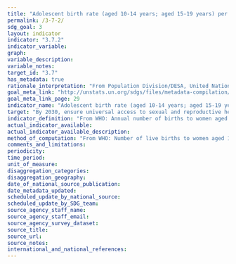 ```yaml
---
title: "Adolescent birth rate (aged 10-14 years; aged 15-19 years) per 1,000 women in that age group"
permalink: /3-7-2/
sdg_goal: 3
layout: indicator
indicator: "3.7.2"
indicator_variable: 
graph: 
variable_description: 
variable_notes: 
target_id: "3.7"
has_metadata: true
rationale_interpretation: "From Population Division/DESA, United Nations: \nThe birth rate among adolescents younger than age 15 is more meaningfully measured for ages 12-14 as births among 10-11 year olds are rare and a rate with respect to the 10-14 year old population would not correctly reflect the increased risk of early childbearing by age."
goal_meta_link: "http://unstats.un.org/sdgs/files/metadata-compilation/Metadata-Goal-3.pdf"
goal_meta_link_page: 29
indicator_name: "Adolescent birth rate (aged 10-14 years; aged 15-19 years) per 1,000 women in that age group"
target: "By 2030, ensure universal access to sexual and reproductive health-care services, including for family planning, information and education, and the integration of reproductive health into national strategies and programmes."
indicator_definition: "From WHO: Annual number of births to women aged 15-19 years per 1000 women in that age group. It is also referred to as the age_specific fertility rate for women aged 15-19 years. From Population Division/DESA, United Nations: Metadata on the definition, method of computation and other information for the adolescent birth (15- 19) are included in the MDG database as this was an indicator (5.4) used for global monitoring of MDG target 5.B. Achieve, by 2015, universal access to reproductive health. Please see http://unstats.un.org/unsd/mdg/Metadata.aspx The definition and method of computation for the birth rate among 10-14 year olds are similar to that for the birth rate among 15-19 year olds."
actual_indicator_available: 
actual_indicator_available_description: 
method_of_computation: "From WHO: Number of live births to women aged 15-19 years / Exposure to childbearing by women aged 15-19 years Method of measurement The adolescent birth rate is generally computed as a ratio. The numerator is the number of live births to women aged 15-19 years, and the denominator is an estimate of exposure to childbearing by women aged 15-19 years. The numerator and the denominator are calculated differently for civil registration and survey and census data. Civil registration: In the case of civil registration the numerator is the registered number of live births born to women aged 15-19 years during a given year, and the denominator is the estimated or enumerated population of women aged 15-19 years.'' Survey data: In the case of survey data, the adolescent birth rate is generally computed on the basis of retrospective birth histories. The numerator refers to births to women who were 15-19 years of age at the time of the birth during a reference period before the interview, and the denominator to person_years lived between the ages of 15 and 19 years by the interviewed women during the same reference period. Whenever possible, the reference period corresponds to the five years preceding the survey. The reported observation year corresponds to the middle of the reference period. For some surveys, no retrospective birth histories are available and the estimate is based on the date of last birth or the number of births in the 12 months preceding the survey.'' Census data: With census data, the adolescent birth rate is generally computed on the basis of the date of last birth or the number of births in the 12 months preceding the enumeration. The census provides both the numerator and the denominator for the rates. In some cases, the rates based on censuses are adjusted for under_registration based on indirect methods of estimation. For some countries with no other reliable data, the own_children method of indirect estimation provides estimates of the adolescent birth rate for a number of years before the census (See: http://mdgs.un.org/unsd/mdg/Metadata.aspx, accessed 19 October 2009.) If numbers are available, adolescent fertility at ages under 15 years can also be computed. Method of estimation The United Nations Population Division compiles and updates data on adolescent fertility rates for MDG monitoring. Estimates based on civil registration are provided when the country reports at least 90% coverage and there is reasonable agreement between civil registration estimates and survey estimates. Survey estimates are provided only when there is no reliable civil registration. Given the restrictions of the United Nations MDG database, only one source is provided by year and country. In such cases precedence is given to the survey programme conducted most frequently at the country level, with other survey programmes using retrospective birth histories, census and other surveys in that order. (See: http://mdgs.un.org/unsd/mdg/Metadata.aspx, accessed 19 October 2009.) From Population Division/DESA, United Nations: Metadata on the definition, method of computation and other information for the adolescent birth (15- 19) are included in the MDG database as this was an indicator (5.4) used for global monitoring of MDG target 5.B. Achieve, by 2015, universal access to reproductive health. Please see http://unstats.un.org/unsd/mdg/Metadata.aspx The definition and method of computation for the birth rate among 10-14 year olds are similar to that for the birth rate among 15-19 year olds."
comments_and_limitations: 
periodicity: 
time_period: 
unit_of_measure: 
disaggregation_categories: 
disaggregation_geography: 
date_of_national_source_publication: 
date_metadata_updated: 
scheduled_update_by_national_source: 
scheduled_update_by_SDG_team: 
source_agency_staff_name: 
source_agency_staff_email: 
source_agency_survey_dataset: 
source_title: 
source_url: 
source_notes: 
international_and_national_references: 
---
```


